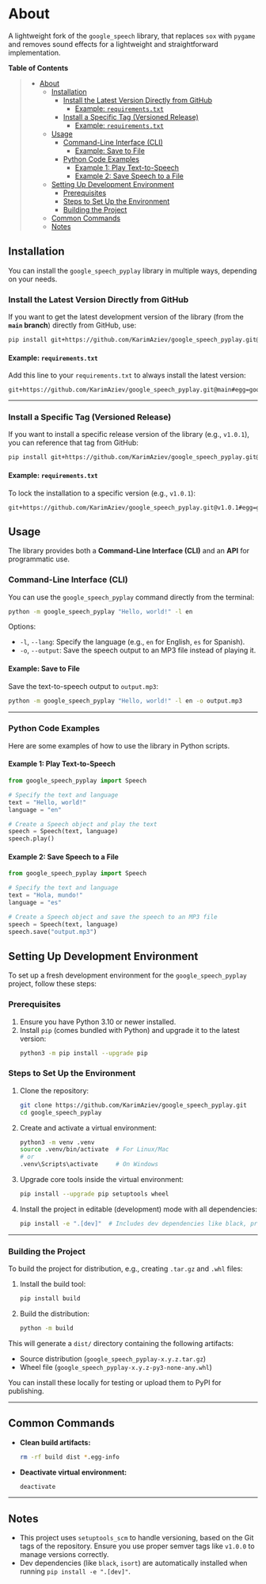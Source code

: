 # About

A lightweight fork of the `google_speech` library, that replaces `sox` with `pygame` and removes sound effects for a lightweight and straightforward implementation.

<!-- markdown-toc start - Don't edit this section. Run M-x markdown-toc-refresh-toc -->

**Table of Contents**

> - [About](#about)
>   - [Installation](#installation)
>     - [Install the Latest Version Directly from GitHub](#install-the-latest-version-directly-from-github)
>       - [Example: `requirements.txt`](#example-requirementstxt)
>     - [Install a Specific Tag (Versioned Release)](#install-a-specific-tag-versioned-release)
>       - [Example: `requirements.txt`](#example-requirementstxt-1)
>   - [Usage](#usage)
>     - [Command-Line Interface (CLI)](#command-line-interface-cli)
>       - [Example: Save to File](#example-save-to-file)
>     - [Python Code Examples](#python-code-examples)
>       - [Example 1: Play Text-to-Speech](#example-1-play-text-to-speech)
>       - [Example 2: Save Speech to a File](#example-2-save-speech-to-a-file)
>   - [Setting Up Development Environment](#setting-up-development-environment)
>     - [Prerequisites](#prerequisites)
>     - [Steps to Set Up the Environment](#steps-to-set-up-the-environment)
>     - [Building the Project](#building-the-project)
>   - [Common Commands](#common-commands)
>   - [Notes](#notes)

<!-- markdown-toc end -->

## Installation

You can install the `google_speech_pyplay` library in multiple ways, depending on your needs.

### Install the Latest Version Directly from GitHub

If you want to get the latest development version of the library (from the **`main` branch**) directly from GitHub, use:

```bash
pip install git+https://github.com/KarimAziev/google_speech_pyplay.git@main#egg=google_speech_pyplay
```

#### Example: `requirements.txt`

Add this line to your `requirements.txt` to always install the latest version:

```plaintext
git+https://github.com/KarimAziev/google_speech_pyplay.git@main#egg=google_speech_pyplay
```

---

### Install a Specific Tag (Versioned Release)

If you want to install a specific release version of the library (e.g., `v1.0.1`), you can reference that tag from GitHub:

```bash
pip install git+https://github.com/KarimAziev/google_speech_pyplay.git@v1.0.1#egg=google_speech_pyplay
```

#### Example: `requirements.txt`

To lock the installation to a specific version (e.g., `v1.0.1`):

```plaintext
git+https://github.com/KarimAziev/google_speech_pyplay.git@v1.0.1#egg=google_speech_pyplay
```

## Usage

The library provides both a **Command-Line Interface (CLI)** and an **API** for programmatic use.

### Command-Line Interface (CLI)

You can use the `google_speech_pyplay` command directly from the terminal:

```bash
python -m google_speech_pyplay "Hello, world!" -l en
```

Options:

- `-l`, `--lang`: Specify the language (e.g., `en` for English, `es` for Spanish).
- `-o`, `--output`: Save the speech output to an MP3 file instead of playing it.

#### Example: Save to File

Save the text-to-speech output to `output.mp3`:

```bash
python -m google_speech_pyplay "Hello, world!" -l en -o output.mp3
```

---

### Python Code Examples

Here are some examples of how to use the library in Python scripts.

#### Example 1: Play Text-to-Speech

```python
from google_speech_pyplay import Speech

# Specify the text and language
text = "Hello, world!"
language = "en"

# Create a Speech object and play the text
speech = Speech(text, language)
speech.play()
```

#### Example 2: Save Speech to a File

```python
from google_speech_pyplay import Speech

# Specify the text and language
text = "Hola, mundo!"
language = "es"

# Create a Speech object and save the speech to an MP3 file
speech = Speech(text, language)
speech.save("output.mp3")
```

## Setting Up Development Environment

To set up a fresh development environment for the `google_speech_pyplay` project, follow these steps:

### Prerequisites

1. Ensure you have Python 3.10 or newer installed.
2. Install `pip` (comes bundled with Python) and upgrade it to the latest version:
   ```bash
   python3 -m pip install --upgrade pip
   ```

### Steps to Set Up the Environment

1. Clone the repository:

   ```bash
   git clone https://github.com/KarimAziev/google_speech_pyplay.git
   cd google_speech_pyplay
   ```

2. Create and activate a virtual environment:

   ```bash
   python3 -m venv .venv
   source .venv/bin/activate  # For Linux/Mac
   # or
   .venv\Scripts\activate     # On Windows
   ```

3. Upgrade core tools inside the virtual environment:

   ```bash
   pip install --upgrade pip setuptools wheel
   ```

4. Install the project in editable (development) mode with all dependencies:
   ```bash
   pip install -e ".[dev]"  # Includes dev dependencies like black, pre-commit, isort
   ```

---

### Building the Project

To build the project for distribution, e.g., creating `.tar.gz` and `.whl` files:

1. Install the build tool:

   ```bash
   pip install build
   ```

2. Build the distribution:
   ```bash
   python -m build
   ```

This will generate a `dist/` directory containing the following artifacts:

- Source distribution (`google_speech_pyplay-x.y.z.tar.gz`)
- Wheel file (`google_speech_pyplay-x.y.z-py3-none-any.whl`)

You can install these locally for testing or upload them to PyPI for publishing.

---

## Common Commands

- **Clean build artifacts:**
  ```bash
  rm -rf build dist *.egg-info
  ```
- **Deactivate virtual environment:**
  ```bash
  deactivate
  ```

---

## Notes

- This project uses `setuptools_scm` to handle versioning, based on the Git tags of the repository. Ensure you use proper semver tags like `v1.0.0` to manage versions correctly.
- Dev dependencies (like `black`, `isort`) are automatically installed when running `pip install -e ".[dev]"`.
